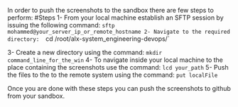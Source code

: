 In order to push the screenshots to the sandbox there are few steps to perform:
#Steps
1- From your local machine establish an SFTP session by issuing the following command:
`sftp mohammed@your_server_ip_or_remote_hostname
2- Navigate to the required directory: 
`cd /root/alx-system_engineering-devops/`

3- Create a new directory using the command:
`mkdir command_line_for_the_win`
4- To navigate inside your local machine to the place containing the screenshots use the command:
`lcd your_path`
5- Push the files to the to the remote system using the command:
`put localFile`

Once you are done with these steps you can push the screenshots to github from your sandbox.
